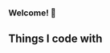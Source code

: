 ### Welcome! 👋

<!--
**coreymckenziedev/coreymckenziedev** is a ✨ _special_ ✨ repository because its `README.md` (this file) appears on your GitHub profile.

Here are some ideas to get you started:

- 🔭 I’m currently working on Shopify projects
- 🌱 I’m currently learning Javascript and React
- 💬 Ask me about Shopify store setups
-->

## Things I code with
